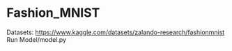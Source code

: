 # Fashion_MNIST
Datasets: https://www.kaggle.com/datasets/zalando-research/fashionmnist
Run Model/model.py
